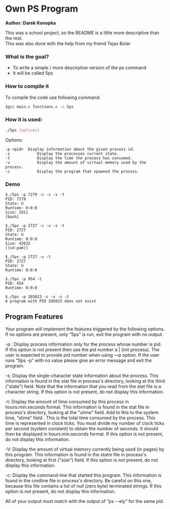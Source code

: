 # Own PS Program
**Author: Darek Konopka**

This was a school project, so the README is a little more descriptive than the rest. <br>
This was also done with the help from my friend Tejas Bolar

### What is the goal? 
- To write a simple / more descirptive version of the ps command 
- It will be called 5ps

### How to compile it
To compile the code use following command:
```bash
$gcc main.c functions.c -o 5ps
```

### How it is used:
```bash 
./5ps [options]
```

Options:
```
-p <pid>  Display information about the given process id.
-s			  Display the processes current state.
-t			  Display the time the process has consumed.
-v			  Display the amount of virtual memory used by the process.
-c			  Display the program that spawned the process.
```

### Demo
```
$./5ps -p 7279 -c -v -s -t
PID: 7279
State: U
Runtime: 0:0:0
Size: 2911
[bash]

$./5ps -p 2727 -c -v -s -t
PID: 2727
State: U
Runtime: 0:0:0
Size: 42632
[(sd-pam)]

$./5ps -p 2727 -s -t
PID: 2727
State: U
Runtime: 0:0:0

$./5ps -p 954 -t
PID: 954 
Runtime: 0:0:0

$./5ps -p 285023 -c -v -s -t
A program with PID 285023 does not exist
```

## Program Features

Your program will implement the features triggered by the following options. If no options are
present, only “5ps” is run, exit the program with no output.

-p <pid>: Display process information only for the process whose number is pid. If this option is not present then use the pid number a | (init process). The user is expected to provide pid number when using —p option. If the user runs “Sps -p” with no value please give an error message and exit the program.

-s: Display the single-character state information about the process. This information is found in the stat file in process's directory, looking at the third ("state") field. Note that the information that you read from the stat file is a character string. If this option is not present, do not display this information.

-t: Display the amount of time consumed by this process in hours:min:seconds format. This information is found in the stat file in process's directory, looking at the "utime” field. Add to this to the system time, “stime” field . This is the total time consumed by the process. This time is represented in clock ticks. You must divide my number of clock ticks per second (system constant) to obtain the number of seconds. It should then be displayed in hours:min:seconds format. If this option is not present, do not display this information.

-V: Display the amount of virtual memory currently being used (in pages) by this program. This information is found in the statm file in process's directory, looking at first ("size") field. If this option is not present, do not display this information.

-c: Display the command-line that started this program. This information is found in the cmdline file in process's directory. Be careful on this one, because this file contains a list of null (zero byte) terminated strings. If this option is not present, do not display this information.

All of your output must match with the output of “ps --ely” for the same pid.

